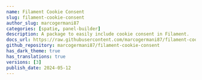 ```yaml
---
name: Filament Cookie Consent
slug: filament-cookie-consent
author_slug: marcogermani87
categories: [spatie, panel-builder]
description: A package to easily include cookie consent in Filament.
docs_url: https://raw.githubusercontent.com/marcogermani87/filament-cookie-consent/main/README.md
github_repository: marcogermani87/filament-cookie-consent
has_dark_theme: true
has_translations: true
versions: [3]
publish_date: 2024-05-12
---
```

